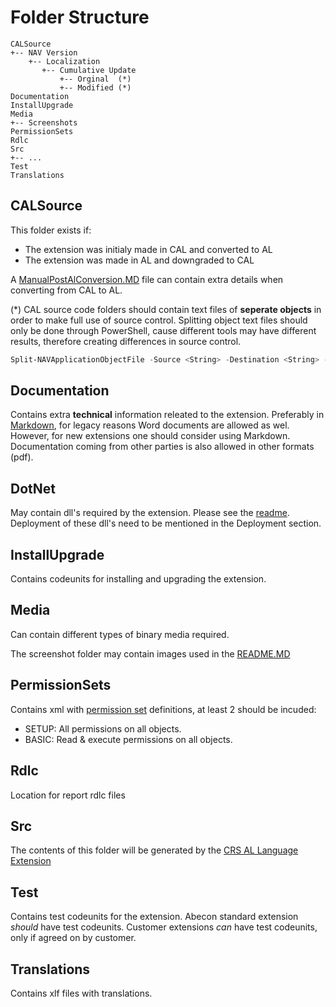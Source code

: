 # Folder Structure

```
CALSource
+-- NAV Version
    +-- Localization
       +-- Cumulative Update
           +-- Orginal  (*)
           +-- Modified (*)
Documentation
InstallUpgrade
Media
+-- Screenshots
PermissionSets
Rdlc
Src
+-- ...
Test
Translations
``` 

## CALSource

This folder exists if:
* The extension was initialy made in CAL and converted to AL
* The extension was made in AL and downgraded to CAL 

A [ManualPostAlConversion.MD](CALSource\ManualPostAlConversion.MD) file can contain extra details when converting from CAL to AL.

(*) CAL source code folders should contain text files of **seperate objects** in order to make full use of source control. Splitting object text files should only be done through PowerShell, cause different tools may have different results, therefore creating differences in source control.

```PowerShell
Split-NAVApplicationObjectFile -Source <String> -Destination <String> -PreserveFormatting
```

## Documentation

Contains extra **technical** information releated to the extension. Preferably in [Markdown](https://www.markdownguide.org/), for legacy  reasons Word documents are allowed as wel. However, for new extensions one should consider using Markdown.
 Documentation coming from other parties is also allowed in other formats (pdf).

## DotNet
May contain dll's required by the extension. Please see the [readme](DotNet\README.MD).
Deployment of these dll's need to be mentioned in the Deployment section.

## InstallUpgrade
Contains codeunits for installing and upgrading the extension.

## Media
Can contain different types of binary media required.

The screenshot folder may contain images used in the [README.MD](README.MD)

## PermissionSets

Contains xml with [permission set](https://docs.microsoft.com/en-us/dynamics365/business-central/dev-itpro/developer/devenv-export-permission-sets) definitions, at least 2 should be incuded:

* SETUP: All permissions on all objects.
* BASIC: Read & execute permissions on all objects.

## Rdlc

Location for report rdlc files

## Src
The contents of this folder will be generated by the [CRS AL Language Extension](https://marketplace.visualstudio.com/items?itemName=waldo.crs-al-language-extension)

## Test
Contains test codeunits for the extension. Abecon standard extension *should* have test codeunits.
Customer extensions *can* have test codeunits, only if agreed on by customer.

## Translations
Contains xlf files with translations.